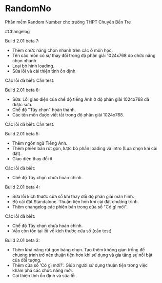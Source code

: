 # RandomNo
Phần mềm Random Number cho trường THPT Chuyên Bến Tre

#Changelog

Build 2.01 beta 7:
  - Thêm chức năng chọn nhanh trên các ô môn học.
  - Tên các môn có sự thay đổi trong độ phân giải
  1024x768 do chức năng chọn nhanh.
  - Loại bỏ hình loading.
  - Sửa lỗi và cải thiện tính ổn định.
  
  Các lỗi đã biết: Cần test.

Build 2.01 beta 6:
  - Sửa: Lỗi giao diện của chế độ tiếng Anh ở độ 
  phân giải 1024x768 đã được sửa.
  - Chế độ "Tùy chọn" hoàn thành.
  - Các tên môn được viết tắt trong độ phân giải
  1024x768.
  
  Các lỗi đã biết: Cần test.
	
Build 2.01 beta 5:
  - Thêm ngôn ngữ Tiếng Anh.
  - Thêm phiên bản rút gọn, lược bỏ phần loading
    và intro (Lựa chọn khi cài đặt).
  - Giao diện thay đổi ít.
  
  Các lỗi đã biết:
  - Chế độ Tùy chọn chưa hoàn chỉnh.
  
Build 2.01 beta 4:
  - Sửa lỗi kích thước cửa sổ khi thay đổi 
    độ phân giải màn hình.
  - Bộ cài đăt Standalone.
	  Thuận tiện hơn khi cài đặt chương trình.
  - Thêm changelog các phiên bản trong cửa sổ
    "Có gì mới".

  Các lỗi đã biết:
  - Chế độ Tùy chọn chưa hoàn chỉnh.
  - Vẫn còn tồn tại lỗi về kích thước cửa sổ
    (cần test)
	
Build 2.01 beta 3:
  - Thêm khả năng rút gọn bảng chọn.
	  Tạo thêm không gian trống để chương trình
	  trở nên thuận tiện hơn khi sử dụng và gia
	  tăng sự nổi bật của đối tượng.
  - Thêm cửa sổ 'Có gì mới?'.
	  Giúp người sử dụng thuận tiện trong việc
	  khám phá các chức năng mới.
  - Cải thiện tính ổn định và sửa lỗi.
